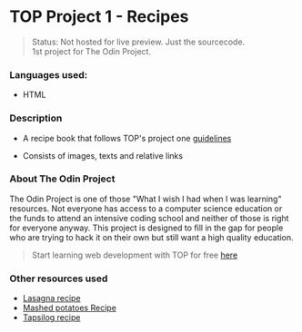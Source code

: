 # TOP Project 1 - Recipes
> Status: Not hosted for live preview. Just the sourcecode.  
1st project for The Odin Project.

### Languages used:
* HTML

### Description
* A recipe book that follows TOP's project one [guidelines](https://www.theodinproject.com/paths/foundations/courses/foundations/lessons/recipes)

* Consists of images, texts and relative links 

### About The Odin Project
The Odin Project is one of those "What I wish I had when I was learning" resources. Not everyone has access to a computer science education or the funds to attend an intensive coding school and neither of those is right for everyone anyway. This project is designed to fill in the gap for people who are trying to hack it on their own but still want a high quality education. 
> Start learning web development with TOP for free [here](https://www.theodinproject.com/)

### Other resources used
* [Lasagna recipe](https://www.allrecipes.com/recipe/23600/worlds-best-lasagna/)
* [Mashed potatoes Recipe](https://www.allrecipes.com/recipe/24771/basic-mashed-potatoes/)
* [Tapsilog recipe](https://panlasangpinoy.com/tapsilog-recipe/)
